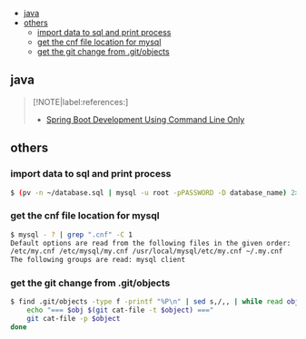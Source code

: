 <!-- START doctoc generated TOC please keep comment here to allow auto update -->
<!-- DON'T EDIT THIS SECTION, INSTEAD RE-RUN doctoc TO UPDATE -->

- [java](#java)
- [others](#others)
  - [import data to sql and print process](#import-data-to-sql-and-print-process)
  - [get the cnf file location for mysql](#get-the-cnf-file-location-for-mysql)
  - [get the git change from .git/objects](#get-the-git-change-from-gitobjects)

<!-- END doctoc generated TOC please keep comment here to allow auto update -->

## java

> [!NOTE|label:references:]
> - [Spring Boot Development Using Command Line Only](https://javadev.org/devtools/ide/neovim/example/)

## others
### import data to sql and print process
```bash
$ (pv -n ~/database.sql | mysql -u root -pPASSWORD -D database_name) 2>&1 | zenity --width 550 --progress --auto-close --auto-kill --title "Im
```

### get the cnf file location for mysql
```bash
$ mysql - ? | grep ".cnf" -C 1
Default options are read from the following files in the given order:
/etc/my.cnf /etc/mysql/my.cnf /usr/local/mysql/etc/my.cnf ~/.my.cnf
The following groups are read: mysql client
```

### get the git change from .git/objects
```bash
$ find .git/objects -type f -printf "%P\n" | sed s,/,, | while read object; do
    echo "=== $obj $(git cat-file -t $object) ==="
    git cat-file -p $object
done
```
